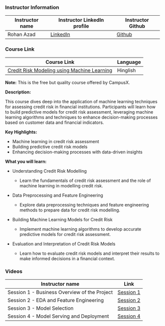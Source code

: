 ### Instructor Information

| Instructor name | Instructor LinkedIn profile | Instructor Github |
|-----------------|-----------------------------|--------------------------|
| Rohan Azad | [LinkedIn](https://www.linkedin.com/in/rohanazad/) | [Github](https://github.com/rohanazad) |

### Course Link

| Course Link | Language |
|-------------|----------|
| [Credit Risk Modeling using Machine Learning](https://campusx1040.graphy.com/courses/Credit-Risk-Modelling-using-Machine-Learning-660a2f9a4dbbcf4579e92edb) | Hinglish |

**Note:** This is the free but quality course offered by CampusX.

**Description:**

This course dives deep into the application of machine learning techniques for assessing credit risk in financial institutions. Participants will learn how to build predictive models for credit risk assessment, leveraging machine learning algorithms and techniques to enhance decision-making processes based on customer data and financial indicators.

**Key Highlights:**

- Machine learning in credit risk assessment
- Building predictive credit risk models
- Enhancing decision-making processes with data-driven insights

**What you will learn:**

- Understanding Credit Risk Modelling
    - Learn the fundamentals of credit risk assessment and the role of machine learning in modelling credit risk.
- Data Preprocessing and Feature Engineering
    - Explore data preprocessing techniques and feature engineering methods to prepare data for credit risk modelling.

- Building Machine Learning Models for Credit Risk
    - Implement machine learning algorithms to develop accurate predictive models for credit risk assessment.
- Evaluation and Interpretation of Credit Risk Models
    - Learn how to evaluate credit risk models and interpret their results to make informed decisions in a financial context.

### Videos
| Instructor name  | Link |
|-----------------|-------------------------|
| Session 1 - Business Overview of the Project| [Session 1](https://youtu.be/HmfPnpeStmA?si=gHiGfayPQTztwTOV) |
| Session 2 - EDA and Feature Engineering| [Session 2](https://youtu.be/fsR2mcpjvfQ?si=2ELQmMJXxb9bZJCM) |
| Session 3 - Model Selection | [Session 3](https://youtu.be/5Za9nh5h2Kg?si=HGdC6WhMGTXcwCQl) |
| Session 4 - Model Serving and Deployment| [Session 4](https://youtu.be/igl82aE11QY?si=ZHm42TC2L3yBWJcM) |